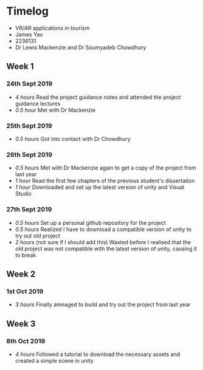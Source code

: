 # Timelog 

* VR/AR applications in tourism
* James Yao 
* 2236131 
* Dr Lewis Mackenzie and Dr Soumyadeb Chowdhury 

## Week 1

### 24th Sept 2019

* *4 hours* Read the project guidance notes and attended the project guidance lectures 
* *0.5 hour* Met with Dr Mackenzie

### 25th Sept 2019

* *0.5 hours* Got into contact with Dr Chowdhury

### 26th Sept 2019

* *0.5 hours* Met with Dr Mackenzie again to get a copy of the project from last year
* *1 hour* Read the first few chapters of the previous student's dissertation
* *1 hour* Downloaded and set up the latest version of unity and Visual Studio

### 27th Sept 2019

* *0.5 hours* Set up a personal github repository for the project
* *0.5 hours* Realized I have to download a compatible version of unity to try out old project
* *2 hours* (not sure if I should add this) Wasted before I realised that the old project was not compatible with the latest version of unity, causing it to break


## Week 2

### 1st Oct 2019

* *3 hours* Finally amnaged to build and try out the project from last year

## Week 3

### 8th Oct 2019
* *4 hours* Followed a tutorial to download the necessary assets and created a simple scene in unity
